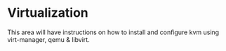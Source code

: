 # Virtualization

This area will have instructions on how to install and configure kvm using virt-manager, qemu & libvirt.
